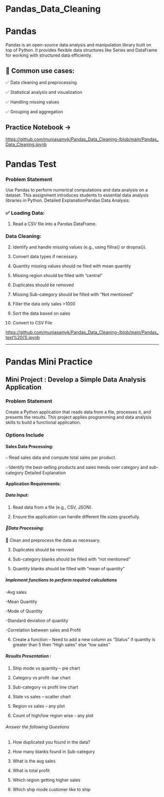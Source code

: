# Pandas_Data_Cleaning
# Pandas
Pandas is an open-source data analysis and manipulation library built on top of Python. It provides flexible data structures like Series and DataFrame for working with structured data efficiently.

## 🔹 Common use cases:

✅ Data cleaning and preprocessing

✅ Statistical analysis and visualization

✅ Handling missing values

✅ Grouping and aggregation

## Practice Notebook ->

https://github.com/muniasamyk/Pandas_Data_Cleaning-/blob/main/Pandas_Data_Cleaning.ipynb

# Pandas Test  

### Problem Statement 

Use Pandas to perform numerical computations and data analysis on a dataset. This 
assignment introduces students to essential data analysis libraries in Python. 
Detailed ExplanationPandas Data Analysis: 

### ✅ Loading Data: 

1) Read a CSV file into a Pandas DataFrame. 

### Data Cleaning: 

2) Identify and handle missing values (e.g., using fillna() or dropna()). 

3) Convert data types if necessary. 

4) Quantity missing values should ne filed with mean quantity 

5) Missing region should be filled with “central” 

6) Duplicates should be removed 

7) Missing Sub-category should be filled with “Not mentioned” 

8) Filler the data only sales >1000 

9) Sort the data based on sales 

10) Convert to CSV File

https://github.com/muniasamyk/Pandas_Data_Cleaning-/blob/main/Pandas_test%20(1).ipynb

------------------------------------------------------------------------------------------------------------------------------------------------------------------

# Pandas Mini Practice 

## Mini Project : Develop a Simple Data Analysis Application 

### Problem Statement 

Create a Python application that reads data from a file, processes it, and presents the results. 
This project applies programming and data analysis skills to build a functional application. 

### Options Include

#### Sales Data Processing:

✅Read sales data and compute total sales per product. 

✅Identify the best-selling products and sales trends over category and sub-category 
Detailed Explanation 

#### Application Requirements: 

##### Data Input: 

1) Read data from a file (e.g., CSV, JSON).
   
2) Ensure the application can handle different file sizes gracefully.
   
##### 🔹Data Processing: 

🔹 Clean and preprocess the data as necessary.
   
3) Duplicates should be removed
   
4) Sub-category blanks should be filled with “not mentioned”
   
5) Quantity blanks should be filled with “mean of quantity”
   
##### Implement functions to perform required calculations 

-Avg sales
   
-Mean Quantity 
 
-Mode of Quantity 

-Standard deviation of quantity  

-Correlation between sales and Profit 

6) Create a function – Need to add a new column as “Status” if quantity is greater 
than 5 then “High sales” else “low sales”

##### Results Presentation : 
  
1) Ship mode vs quantity – pie chart 

2) Category vs profit -bar chart 

3) Sub-category vs profit line chart 

4) State vs sales – scatter chart 

5) Region vs sales – any plot 

6) Count of high/low region wise - any plot
   
###### Answer the following Questions 

1) How duplicated you found in the data? 

2) How many blanks found in Sub-category 

3) What is the avg sales
 
4) What is total profit 

5) Which region getting higher sales 

6) Which ship mode customer like to ship 






















